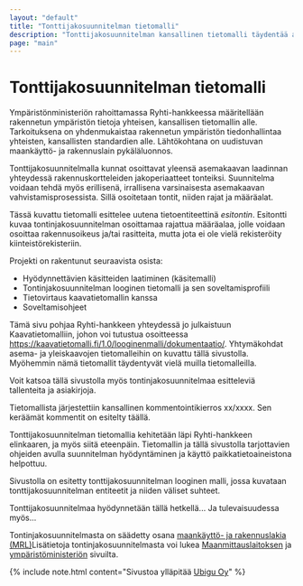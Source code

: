 ```yaml
---
layout: "default"
title: "Tonttijakosuunnitelman tietomalli"
description: "Tonttijakosuunnitelman kansallinen tietomalli täydentää aiempia kaavatietomalleja"
page: "main"
---
```

# Tonttijakosuunnitelman tietomalli

Ympäristönministeriön rahoittamassa Ryhti-hankkeessa määritellään rakennetun ympäristön tietoja yhteisen, kansallisen tietomallin alle. Tarkoituksena on yhdenmukaistaa rakennetun ympäristön tiedonhallintaa yhteisten, kansallisten standardien alle. Lähtökohtana on uudistuvan maankäyttö- ja rakennuslain pykäläluonnos.

Tonttijakosuunnitelmalla kunnat osoittavat yleensä asemakaavan laadinnan yhteydessä rakennuskortteleiden jakoperiaatteet tonteiksi. Suunnitelma voidaan tehdä myös erillisenä, irrallisena varsinaisesta asemakaavan vahvistamisprosessista. Sillä osoitetaan tontit, niiden rajat ja määräalat. 

Tässä kuvattu tietomalli esittelee uutena tietoentiteettinä *esitontin*. Esitontti kuvaa tontinjakosuunnitelman osoittamaa rajattua määräalaa, jolle voidaan osoittaa rakennusoikeus ja/tai rasitteita, mutta jota ei ole vielä rekisteröity kiinteistörekisteriin. 

Projekti on rakentunut seuraavista osista:
- Hyödynnettävien käsitteiden laatiminen (käsitemalli)
- Tontinjakosuunnitelman looginen tietomalli ja sen soveltamisprofiili
- Tietovirtaus kaavatietomallin kanssa
- Soveltamisohjeet

Tämä sivu pohjaa Ryhti-hankkeen yhteydessä jo julkaistuun Kaavatietomalliin, johon voi tutustua osoitteessa https://kaavatietomalli.fi/1.0/looginenmalli/dokumentaatio/. Yhtymäkohdat asema- ja yleiskaavojen tietomalleihin on kuvattu tällä sivustolla. Myöhemmin nämä tietomallit täydentyvät vielä muilla tietomalleilla. 

Voit katsoa tällä sivustolla myös tontinjakosuunnitelmaa esitteleviä tallenteita ja asiakirjoja. 

Tietomallista järjestettiin kansallinen kommentointikierros xx/xxxx. Sen keräämät kommentit on esitelty täällä. 

Tonttijakosuunnitelman tietomallia kehitetään läpi Ryhti-hankkeen elinkaaren, ja myös siitä eteenpäin. Tietomallin ja tällä sivustolla tarjottavien ohjeiden avulla suunnitelman hyödyntäminen ja käyttö paikkatietoaineistona helpottuu. 

Sivustolla on esitetty tonttijakosuunnitelman looginen malli, jossa kuvataan tonttijakosuunnitelman entiteetit ja niiden väliset suhteet.  

Tonttijakosuunnitelmaa hyödynnetään tällä hetkellä... Ja tulevaisuudessa myös...

Tontinjakosuunnitelmasta on säädetty osana [maankäyttö- ja rakennuslakia (MRL)]()Lisätietoja tontinjakosuunnitelmasta voi lukea [Maanmittauslaitoksen](www.mml.fi) ja [ympäristöministeriön](www.ym.fi) sivuilta. 

{% include note.html content="Sivustoa ylläpitää [Ubigu Oy](www.ubigu.fi)" %}
